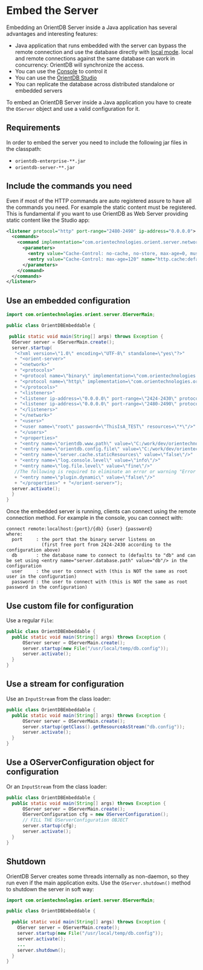 # Embed the Server

Embedding an OrientDB Server inside a Java application has several advantages and interesting features:
- Java application that runs embedded with the server can bypass the remote connection and use the database directly with [local mode](Concepts.md#database-url). local and remote connections against the same database can work in concurrency: OrientDB will synchronize the access.
- You can use the [Console](Console-Commands.md) to control it
- You can use the [OrientDB Studio](Home-page.md)
- You can replicate the database across distributed standalone or embedded servers

To embed an OrientDB Server inside a Java application you have to create the `OServer` object and use a valid configuration for it.

## Requirements

In order to embed the server you need to include the following jar files in the classpath:
- <code>orientdb-enterprise-**.jar</code>
- <code>orientdb-server-**.jar</code>

## Include the commands you need

Even if most of the HTTP commands are auto registered assure to have all the commands you need. For example the static content must be registered. This is fundamental if you want to use OrientDB as Web Server providing static content like the Studio app:
```xml
<listener protocol="http" port-range="2480-2490" ip-address="0.0.0.0">
  <commands>
    <command implementation="com.orientechnologies.orient.server.network.protocol.http.command.get.OServerCommandGetStaticContent" pattern="GET|www GET|studio/ GET| GET|*.htm GET|*.html GET|*.xml GET|*.jpeg GET|*.jpg GET|*.png GET|*.gif GET|*.js GET|*.css GET|*.swf GET|*.ico GET|*.txt GET|*.otf GET|*.pjs GET|*.svg">
      <parameters>
        <entry value="Cache-Control: no-cache, no-store, max-age=0, must-revalidate\r\nPragma: no-cache" name="http.cache:*.htm *.html"/>
        <entry value="Cache-Control: max-age=120" name="http.cache:default"/>
      </parameters>
    </command>
  </commands>
</listener>
```

## Use an embedded configuration

```java
import com.orientechnologies.orient.server.OServerMain;

public class OrientDBEmbeddable {

 public static void main(String[] args) throws Exception {
  OServer server = OServerMain.create();
  server.startup(
   "<?xml version=\"1.0\" encoding=\"UTF-8\" standalone=\"yes\"?>"
   + "<orient-server>"
   + "<network>"
   + "<protocols>"
   + "<protocol name=\"binary\" implementation=\"com.orientechnologies.orient.server.network.protocol.binary.ONetworkProtocolBinary\"/>"
   + "<protocol name=\"http\" implementation=\"com.orientechnologies.orient.server.network.protocol.http.ONetworkProtocolHttpDb\"/>"
   + "</protocols>"
   + "<listeners>"
   + "<listener ip-address=\"0.0.0.0\" port-range=\"2424-2430\" protocol=\"binary\"/>"
   + "<listener ip-address=\"0.0.0.0\" port-range=\"2480-2490\" protocol=\"http\"/>"
   + "</listeners>"
   + "</network>"
   + "<users>"
   + "<user name=\"root\" password=\"ThisIsA_TEST\" resources=\"*\"/>"
   + "</users>"
   + "<properties>"
   + "<entry name=\"orientdb.www.path\" value=\"C:/work/dev/orientechnologies/orientdb/releases/1.0rc1-SNAPSHOT/www/\"/>"
   + "<entry name=\"orientdb.config.file\" value=\"C:/work/dev/orientechnologies/orientdb/releases/1.0rc1-SNAPSHOT/config/orientdb-server-config.xml\"/>"
   + "<entry name=\"server.cache.staticResources\" value=\"false\"/>"
   + "<entry name=\"log.console.level\" value=\"info\"/>"
   + "<entry name=\"log.file.level\" value=\"fine\"/>"
   //The following is required to eliminate an error or warning "Error on resolving property: ORIENTDB_HOME"
   + "<entry name=\"plugin.dynamic\" value=\"false\"/>"
   + "</properties>" + "</orient-server>");
  server.activate();
  }
}
```
Once the embedded server is running, clients can connect using the remote connection method.  For example in the console, you can connect with:
```
connect remote:localhost:{port}/{db} {user} {password}
where:
  port     : the port that the binary server listens on
             (first free port from 2424-2430 according to the configuration above)
  db       : the database name to connect to (defaults to "db" and can be set using <entry name="server.database.path" value="db"/> in the configuration
  user     : the user to connect with (this is NOT the same as root user in the configuration)
  password : the user to connect with (this is NOT the same as root password in the configuration)
```
## Use custom file for configuration

Use a regular `File`:
```java
public class OrientDBEmbeddable {
  public static void main(String[] args) throws Exception {
      OServer server = OServerMain.create();
      server.startup(new File("/usr/local/temp/db.config"));
      server.activate();
  }
}
```

## Use a stream for configuration

Use an `InputStream` from the class loader:
```java
public class OrientDBEmbeddable {
  public static void main(String[] args) throws Exception {
      OServer server = OServerMain.create();
      server.startup(getClass().getResourceAsStream("db.config"));
      server.activate();
  }
}
```

## Use a OServerConfiguration object for configuration

Or an `InputStream` from the class loader:
```java
public class OrientDBEmbeddable {
  public static void main(String[] args) throws Exception {
      OServer server = OServerMain.create();
      OServerConfiguration cfg = new OServerConfiguration();
      // FILL THE OServerConfiguration OBJECT
      server.startup(cfg);
      server.activate();
  }
}
```

## Shutdown

OrientDB Server creates some threads internally as non-daemon, so they run even if the main application exits. Use the `OServer.shutdown()` method to shutdown the server in soft way:
```java
import com.orientechnologies.orient.server.OServerMain;

public class OrientDBEmbeddable {

  public static void main(String[] args) throws Exception {
    OServer server = OServerMain.create();
    server.startup(new File("/usr/local/temp/db.config"));
    server.activate();
    ...
    server.shutdown();
  }
}
```

